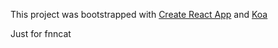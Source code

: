 This project was bootstrapped with [Create React App](https://github.com/facebookincubator/create-react-app) and [Koa](https://github.com/koajs/koa)

Just for fnncat




